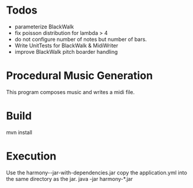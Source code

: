 # Todos
* parameterize BlackWalk
* fix poisson distribution for lambda > 4
* do not configure number of notes but number of bars.
* Write UnitTests for BlackWalk & MidiWriter
* improve BlackWalk pitch boarder handling

# Procedural Music Generation
This program composes music and writes a midi file.

# Build
mvn install

# Execution
Use the harmony-<Version>-jar-with-dependencies.jar
copy the application.yml into the same directory as the jar. 
java -jar harmony-*.jar